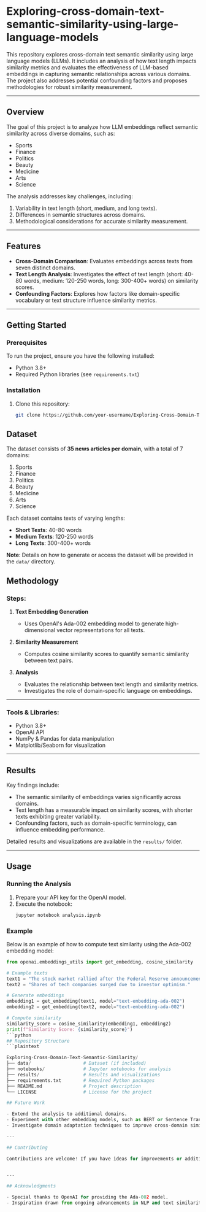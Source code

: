 # Exploring-cross-domain-text-semantic-similarity-using-large-language-models
This repository explores cross-domain text semantic similarity using large language models (LLMs). It includes an analysis of how text length impacts similarity metrics and evaluates the effectiveness of LLM-based embeddings in capturing semantic relationships across various domains. The project also addresses potential confounding factors and proposes methodologies for robust similarity measurement.

---

## Overview

The goal of this project is to analyze how LLM embeddings reflect semantic similarity across diverse domains, such as:
- Sports
- Finance
- Politics
- Beauty
- Medicine
- Arts
- Science

The analysis addresses key challenges, including:
1. Variability in text length (short, medium, and long texts).
2. Differences in semantic structures across domains.
3. Methodological considerations for accurate similarity measurement.

---

## Features
- **Cross-Domain Comparison**: Evaluates embeddings across texts from seven distinct domains.
- **Text Length Analysis**: Investigates the effect of text length (short: 40-80 words, medium: 120-250 words, long: 300-400+ words) on similarity scores.
- **Confounding Factors**: Explores how factors like domain-specific vocabulary or text structure influence similarity metrics.

---

## Getting Started

### Prerequisites
To run the project, ensure you have the following installed:
- Python 3.8+
- Required Python libraries (see `requirements.txt`)

### Installation
1. Clone this repository:
   ```bash
   git clone https://github.com/your-username/Exploring-Cross-Domain-Text-Semantic-Similarity.git

## Dataset

The dataset consists of **35 news articles per domain**, with a total of 7 domains:

1. Sports  
2. Finance  
3. Politics  
4. Beauty  
5. Medicine  
6. Arts  
7. Science  

Each dataset contains texts of varying lengths:

- **Short Texts**: 40-80 words  
- **Medium Texts**: 120-250 words  
- **Long Texts**: 300-400+ words  

**Note**: Details on how to generate or access the dataset will be provided in the `data/` directory.

## Methodology

### Steps:

1. **Text Embedding Generation**  
   - Uses OpenAI's Ada-002 embedding model to generate high-dimensional vector representations for all texts.

2. **Similarity Measurement**  
   - Computes cosine similarity scores to quantify semantic similarity between text pairs.

3. **Analysis**  
   - Evaluates the relationship between text length and similarity metrics.  
   - Investigates the role of domain-specific language on embeddings.

---

### Tools & Libraries:
- Python 3.8+  
- OpenAI API  
- NumPy & Pandas for data manipulation  
- Matplotlib/Seaborn for visualization  

---

## Results

Key findings include:

- The semantic similarity of embeddings varies significantly across domains.
- Text length has a measurable impact on similarity scores, with shorter texts exhibiting greater variability.
- Confounding factors, such as domain-specific terminology, can influence embedding performance.

Detailed results and visualizations are available in the `results/` folder.

---

## Usage

### Running the Analysis

1. Prepare your API key for the OpenAI model.
2. Execute the notebook:
   ```bash
   jupyter notebook analysis.ipynb

### Example

Below is an example of how to compute text similarity using the Ada-002 embedding model:

```python
from openai.embeddings_utils import get_embedding, cosine_similarity

# Example texts
text1 = "The stock market rallied after the Federal Reserve announcement."
text2 = "Shares of tech companies surged due to investor optimism."

# Generate embeddings
embedding1 = get_embedding(text1, model="text-embedding-ada-002")
embedding2 = get_embedding(text2, model="text-embedding-ada-002")

# Compute similarity
similarity_score = cosine_similarity(embedding1, embedding2)
print(f"Similarity Score: {similarity_score}")
```python
## Repository Structure
```plaintext

Exploring-Cross-Domain-Text-Semantic-Similarity/
├── data/                   # Dataset (if included)
├── notebooks/              # Jupyter notebooks for analysis
├── results/                # Results and visualizations
├── requirements.txt        # Required Python packages
├── README.md               # Project description
└── LICENSE                 # License for the project

## Future Work

- Extend the analysis to additional domains.
- Experiment with other embedding models, such as BERT or Sentence Transformers.
- Investigate domain adaptation techniques to improve cross-domain similarity.

---

## Contributing

Contributions are welcome! If you have ideas for improvements or additional analyses, feel free to create a pull request or open an issue.


---

## Acknowledgments

- Special thanks to OpenAI for providing the Ada-002 model.
- Inspiration drawn from ongoing advancements in NLP and text similarity research.


